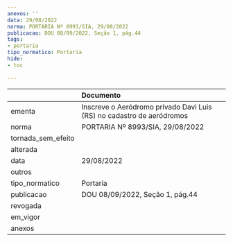 ```yaml
---
anexos: ''
data: 29/08/2022
norma: PORTARIA Nº 8993/SIA, 29/08/2022
publicacao: DOU 08/09/2022, Seção 1, pág.44
tags:
- portaria
tipo_normatico: Portaria
hide: 
- toc 
 
---
```


|                    | Documento                                                             |
|:-------------------|:----------------------------------------------------------------------|
| ementa             | Inscreve o Aeródromo privado Davi Luis (RS) no cadastro de aeródromos |
| norma              | PORTARIA Nº 8993/SIA, 29/08/2022                                      |
| tornada_sem_efeito |                                                                       |
| alterada           |                                                                       |
| data               | 29/08/2022                                                            |
| outros             |                                                                       |
| tipo_normatico     | Portaria                                                              |
| publicacao         | DOU 08/09/2022, Seção 1, pág.44                                       |
| revogada           |                                                                       |
| em_vigor           |                                                                       |
| anexos             |                                                                       |